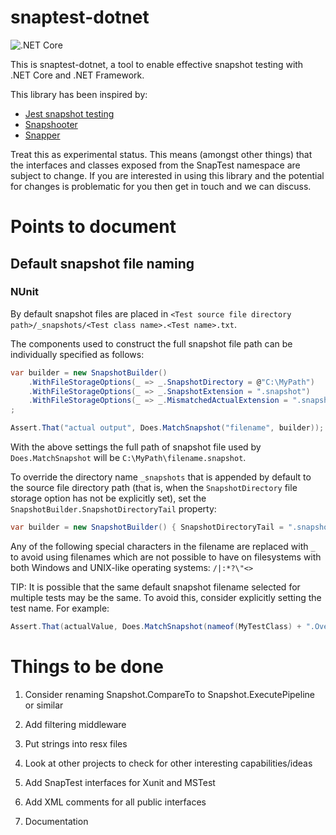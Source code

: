 # snaptest-dotnet

![.NET Core](https://github.com/chrisg2/snaptest-dotnet/workflows/.NET%20Core/badge.svg)

This is snaptest-dotnet, a tool to enable effective snapshot testing with .NET Core and .NET Framework.

This library has been inspired by:
- [Jest snapshot testing](https://jestjs.io/docs/en/snapshot-testing)
- [Snapshooter](https://github.com/SwissLife-OSS/snapshooter)
- [Snapper](https://theramis.github.io/Snapper/)

Treat this as experimental status. This means (amongst other things) that the interfaces and classes exposed from the SnapTest namespace are subject to change. If you are interested in using this library and the potential for changes is problematic for you then get in touch and we can discuss.

# Points to document

## Default snapshot file naming

### NUnit

By default snapshot files are placed in `<Test source file directory path>/_snapshots/<Test class name>.<Test name>.txt`.

The components used to construct the full snapshot file path can be individually specified as follows:

```C#
var builder = new SnapshotBuilder()
    .WithFileStorageOptions(_ => _.SnapshotDirectory = @"C:\MyPath")
    .WithFileStorageOptions(_ => _.SnapshotExtension = ".snapshot")
    .WithFileStorageOptions(_ => _.MismatchedActualExtension = ".snapshot.actual")
;

Assert.That("actual output", Does.MatchSnapshot("filename", builder));
```

With the above settings the full path of snapshot file used by `Does.MatchSnapshot` will be `C:\MyPath\filename.snapshot`.

To override the directory name `_snapshots` that is appended by default to the source file directory path (that is, when the `SnapshotDirectory` file storage option has not be explicitly set), set the `SnapshotBuilder.SnapshotDirectoryTail` property:
```C#
var builder = new SnapshotBuilder() { SnapshotDirectoryTail = ".snapshots" };
```

Any of the following special characters in the filename are replaced with `_` to avoid using filenames which are not possible to have on filesystems with both Windows and UNIX-like operating systems: `/|:*?\"<>`

TIP: It is possible that the same default snapshot filename selected for multiple tests may be the same. To avoid this, consider explicitly setting the test name. For example:

```C#
Assert.That(actualValue, Does.MatchSnapshot(nameof(MyTestClass) + ".Overridden_test_name_that_is_unique"));
```

# Things to be done

1. Consider renaming Snapshot.CompareTo to Snapshot.ExecutePipeline or similar

1. Add filtering middleware

1. Put strings into resx files

1. Look at other projects to check for other interesting capabilities/ideas

1. Add SnapTest interfaces for Xunit and MSTest

1. Add XML comments for all public interfaces

1. Documentation
